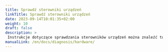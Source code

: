 ```yaml
---
title: Sprawdź sterowniki urządzeń
linkTitle: Sprawdź sterowniki urządzeń
date: 2023-09-14T10:01:35+02:00
weight: 10
draft: false
description: >
 Instrukcje dotyczące sprawdzania sterowników urządzeń można znaleźć tutaj
manualLink: /en/docs/diagnosis/hardware/
---
```

